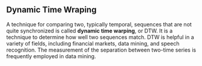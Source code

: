 ## Dynamic Time Wraping

A technique for comparing two, typically temporal, sequences that are not quite synchronized is called **dynamic time warping**, or DTW. It is a technique to determine how well two sequences match. DTW is helpful in a variety of fields, including financial markets, data mining, and speech recognition. The measurement of the separation between two-time series is frequently employed in data mining.
